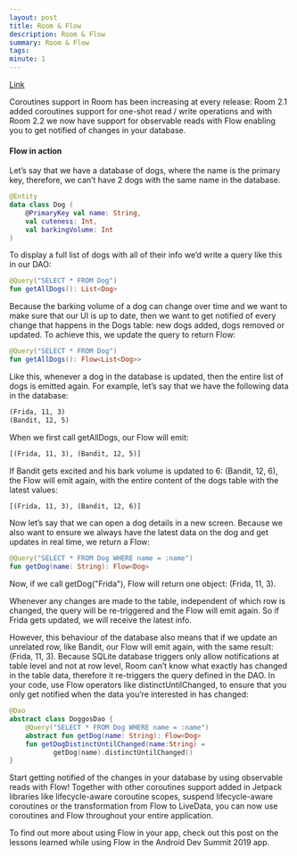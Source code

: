 ```yaml
---
layout: post
title: Room & Flow
description: Room & Flow
summary: Room & Flow
tags: 
minute: 1
---
```

[Link](https://medium.com/androiddevelopers/room-flow-273acffe5b57)

Coroutines support in Room has been increasing at every release: Room 2.1 added coroutines support for one-shot read / write operations and with Room 2.2 we now have support for observable reads with Flow enabling you to get notified of changes in your database.

#### Flow in action
Let’s say that we have a database of dogs, where the name is the primary key, therefore, we can’t have 2 dogs with the same name in the database.
```kotlin
@Entity
data class Dog (
    @PrimaryKey val name: String,
    val cuteness: Int,
    val barkingVolume: Int
)
```

To display a full list of dogs with all of their info we’d write a query like this in our DAO:
```kotlin
@Query("SELECT * FROM Dog")
fun getAllDogs(): List<Dog>
```

Because the barking volume of a dog can change over time and we want to make sure that our UI is up to date, then we want to get notified of every change that happens in the Dogs table: new dogs added, dogs removed or updated. To achieve this, we update the query to return Flow:
```kotlin
@Query("SELECT * FROM Dog")
fun getAllDogs(): Flow<List<Dog>>
```

Like this, whenever a dog in the database is updated, then the entire list of dogs is emitted again. For example, let’s say that we have the following data in the database:
```xml
(Frida, 11, 3)
(Bandit, 12, 5)
```

When we first call getAllDogs, our Flow will emit:
```xml
[(Frida, 11, 3), (Bandit, 12, 5)]
```

If Bandit gets excited and his bark volume is updated to 6: (Bandit, 12, 6), the Flow will emit again, with the entire content of the dogs table with the latest values:
```xml
[(Frida, 11, 3), (Bandit, 12, 6)]
```

Now let’s say that we can open a dog details in a new screen. Because we also want to ensure we always have the latest data on the dog and get updates in real time, we return a Flow:
```kotlin
@Query("SELECT * FROM Dog WHERE name = :name")
fun getDog(name: String): Flow<Dog>
```

Now, if we call getDog("Frida"), Flow will return one object: (Frida, 11, 3).

Whenever any changes are made to the table, independent of which row is changed, the query will be re-triggered and the Flow will emit again. So if Frida gets updated, we will receive the latest info.

However, this behaviour of the database also means that if we update an unrelated row, like Bandit, our Flow will emit again, with the same result: (Frida, 11, 3). Because SQLite database triggers only allow notifications at table level and not at row level, Room can’t know what exactly has changed in the table data, therefore it re-triggers the query defined in the DAO. In your code, use Flow operators like distinctUntilChanged, to ensure that you only get notified when the data you’re interested in has changed:
```kotlin
@Dao
abstract class DoggosDao {    
    @Query("SELECT * FROM Dog WHERE name = :name")
    abstract fun getDog(name: String): Flow<Dog>    
    fun getDogDistinctUntilChanged(name:String) =   
           getDog(name).distinctUntilChanged()
}
```

Start getting notified of the changes in your database by using observable reads with Flow! Together with other coroutines support added in Jetpack libraries like lifecycle-aware coroutine scopes, suspend lifecycle-aware coroutines or the transformation from Flow to LiveData, you can now use coroutines and Flow throughout your entire application.

To find out more about using Flow in your app, check out this post on the lessons learned while using Flow in the Android Dev Summit 2019 app.